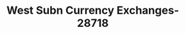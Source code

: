 ---
f_zip-code: 60139
f_state-code: IL
title: West Subn Currency Exchanges-28718
f_phone: 630-351-0850
f_city-only: Glendale Heights
f_address: 215 E Army Trail Rd Glendale Heights
f_location-unique-id: '28718'
slug: west-subn-currency-exchanges-28718
updated-on: '2024-05-30T13:46:58.046Z'
created-on: '2024-05-30T13:36:59.803Z'
published-on: '2024-05-30T13:54:32.469Z'
f_city-state: cms/city/glendale-heights-il.md
f_company: cms/company/west-subn-currency-exchanges.md
f_state: cms/state/illinois.md
layout: '[payday-loan].html'
tags: payday-loan
---